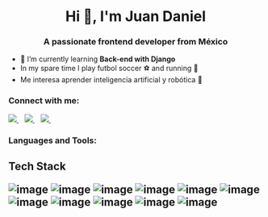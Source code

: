 <h1 align="center">Hi 👋, I'm Juan Daniel</h1>
<h3 align="center">A passionate frontend developer from México</h3>

- 🌱 I’m currently learning **Back-end with Django**
- In my spare time I play futbol soccer :soccer: and running :runner:
- Me interesa aprender inteligencia artificial y robótica :robot:

<h3 align="left">Connect with me:</h3>
<p>
<a href="https://www.linkedin.com/in/juandanielkm/" target="_blank">
    <img src="https://img.shields.io/badge/linkedin-%230077B5.svg?&style=for-the-badge&logo=linkedin&logoColor=white" />
  </a>&nbsp;&nbsp;
  <a href="https://www.hackerrank.com/juandanielkm" target="_blank">
    <img src="https://img.shields.io/badge/Hackerrank-00c13b?style=for-the-badge&logo=hackerrank&logoColor=white" />        
  </a>&nbsp;&nbsp;
   <a href="https://juan-danielkm.netlify.app/" target="_blank">
    <img src="https://img.shields.io/badge/Portfolio-D14836?style=for-the-badge&logo=www&logoColor=white" />        
  </a>&nbsp;&nbsp;
</p>

<h3 align="left">Languages and Tools:</h3>
<h2> Tech Stack</>



![image](https://img.shields.io/badge/HTML5-E34F26?style=for-the-badge&logo=html5&logoColor=white)
![image](https://img.shields.io/badge/CSS3-1572B6?style=for-the-badge&logo=css3&logoColor=white)
![image](https://img.shields.io/badge/JavaScript-F7DF1E?style=for-the-badge&logo=javascript&logoColor=black)
![image](https://img.shields.io/badge/React-20232A?style=for-the-badge&logo=react&logoColor=61DAFB)
![image](https://img.shields.io/badge/Jest-C21325?style=for-the-badge&logo=jest&logoColor=white)
![image](https://img.shields.io/badge/gatsby-983bb7?style=for-the-badge&logo=gatsby&logoColor=white)
![image](https://img.shields.io/badge/Redux-593D88?style=for-the-badge&logo=redux&logoColor=white)
![image](https://img.shields.io/badge/django-428d3b?style=for-the-badge&logo=django&logoColor=white)
![image](https://img.shields.io/badge/Express.js-000000?style=for-the-badge&logo=express&logoColor=white)
![image](https://img.shields.io/badge/Node.js-43853D?style=for-the-badge&logo=node&logoColor=white)
![image](https://img.shields.io/badge/PostgreSQL-316192?style=for-the-badge&logo=postgresql&logoColor=white)
